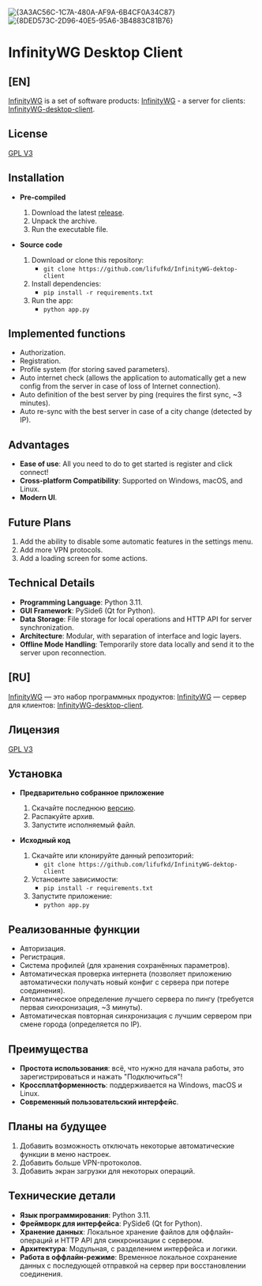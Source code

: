 ![{3A3AC56C-1C7A-480A-AF9A-6B4CF0A34C87}](https://github.com/user-attachments/assets/15126378-d6a4-4756-a4b1-d43d073cc26a)
![{8DED573C-2D96-40E5-95A6-3B4883C81B76}](https://github.com/user-attachments/assets/eb99b8ff-cef0-4689-9291-ea7cb5fbb133) 
# InfinityWG Desktop Client

## [EN]
[InfinityWG](https://github.com/lifufkd) is a set of software products: [InfinityWG](https://github.com/lifufkd/infinityWG) - a server for clients: [InfinityWG-desktop-client](https://github.com/lifufkd/InfinityWG-dektop-client).

## License

[GPL V3](https://github.com/lifufkd/InfinityWG-dektop-client#LICENSE)

## Installation

- **Pre-compiled**  
  1. Download the latest [release](https://github.com/lifufkd/InfinityWG-dektop-client/releases).  
  2. Unpack the archive.  
  3. Run the executable file.  

- **Source code**  
  1. Download or clone this repository:  
     - `git clone https://github.com/lifufkd/InfinityWG-dektop-client`  
  2. Install dependencies:  
     - `pip install -r requirements.txt`  
  3. Run the app:  
     - `python app.py`  

## Implemented functions
- Authorization.  
- Registration.  
- Profile system (for storing saved parameters).  
- Auto internet check (allows the application to automatically get a new config from the server in case of loss of Internet connection).  
- Auto definition of the best server by ping (requires the first sync, ~3 minutes).  
- Auto re-sync with the best server in case of a city change (detected by IP).  

## Advantages
- **Ease of use**: All you need to do to get started is register and click connect!  
- **Cross-platform Compatibility**: Supported on Windows, macOS, and Linux.  
- **Modern UI**.  

## Future Plans
1. Add the ability to disable some automatic features in the settings menu.  
2. Add more VPN protocols.  
3. Add a loading screen for some actions.  

## Technical Details
- **Programming Language**: Python 3.11.  
- **GUI Framework**: PySide6 (Qt for Python).  
- **Data Storage**: File storage for local operations and HTTP API for server synchronization.  
- **Architecture**: Modular, with separation of interface and logic layers.  
- **Offline Mode Handling**: Temporarily store data locally and send it to the server upon reconnection.


## [RU]
[InfinityWG](https://github.com/lifufkd) — это набор программных продуктов: [InfinityWG](https://github.com/lifufkd/infinityWG) — сервер для клиентов: [InfinityWG-desktop-client](https://github.com/lifufkd/InfinityWG-dektop-client).

## Лицензия

[GPL V3](https://github.com/lifufkd/InfinityWG-dektop-client#LICENSE)

## Установка

- **Предварительно собранное приложение**  
  1. Скачайте последнюю [версию](https://github.com/lifufkd/InfinityWG-dektop-client/releases).  
  2. Распакуйте архив.  
  3. Запустите исполняемый файл.  

- **Исходный код**  
  1. Скачайте или клонируйте данный репозиторий:  
     - `git clone https://github.com/lifufkd/InfinityWG-dektop-client`  
  2. Установите зависимости:  
     - `pip install -r requirements.txt`  
  3. Запустите приложение:  
     - `python app.py`  

## Реализованные функции
- Авторизация.  
- Регистрация.  
- Система профилей (для хранения сохранённых параметров).  
- Автоматическая проверка интернета (позволяет приложению автоматически получать новый конфиг с сервера при потере соединения).  
- Автоматическое определение лучшего сервера по пингу (требуется первая синхронизация, ~3 минуты).  
- Автоматическая повторная синхронизация с лучшим сервером при смене города (определяется по IP).  

## Преимущества
- **Простота использования**: всё, что нужно для начала работы, это зарегистрироваться и нажать "Подключиться"!  
- **Кроссплатформенность**: поддерживается на Windows, macOS и Linux.  
- **Современный пользовательский интерфейс**.  

## Планы на будущее
1. Добавить возможность отключать некоторые автоматические функции в меню настроек.  
2. Добавить больше VPN-протоколов.  
3. Добавить экран загрузки для некоторых операций.  

## Технические детали
- **Язык программирования**: Python 3.11.  
- **Фреймворк для интерфейса**: PySide6 (Qt for Python).  
- **Хранение данных**: Локальное хранение файлов для оффлайн-операций и HTTP API для синхронизации с сервером.  
- **Архитектура**: Модульная, с разделением интерфейса и логики.  
- **Работа в оффлайн-режиме**: Временное локальное сохранение данных с последующей отправкой на сервер при восстановлении соединения.  
